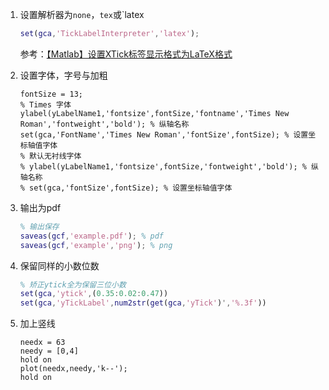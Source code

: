 1. 设置解析器为`none`，`tex`或`latex

   ```matlab
   set(gca,'TickLabelInterpreter','latex');
   ```

   参考：[【Matlab】设置XTick标签显示格式为LaTeX格式](https://blog.csdn.net/zyxhangiian123456789/article/details/87818320)

2. 设置字体，字号与加粗

   ```
   fontSize = 13;
   % Times 字体
   ylabel(yLabelName1,'fontsize',fontSize,'fontname','Times New Roman','fontweight','bold'); % 纵轴名称
   set(gca,'FontName','Times New Roman','fontSize',fontSize); % 设置坐标轴值字体
   % 默认无衬线字体
   % ylabel(yLabelName1,'fontsize',fontSize,'fontweight','bold'); % 纵轴名称
   % set(gca,'fontSize',fontSize); % 设置坐标轴值字体
   ```

3. 输出为pdf

   ```matlab
   % 输出保存
   saveas(gcf,'example.pdf'); % pdf
   saveas(gcf,'example','png'); % png
   ```

4. 保留同样的小数位数

   ```matlab
   % 矫正ytick全为保留三位小数
   set(gca,'ytick',(0.35:0.02:0.47))
   set(gca,'yTickLabel',num2str(get(gca,'yTick')','%.3f'))
   ```

5. 加上竖线

   ```
   needx = 63
   needy = [0,4]
   hold on 
   plot(needx,needy,'k--');
   hold on 
   ```

   

